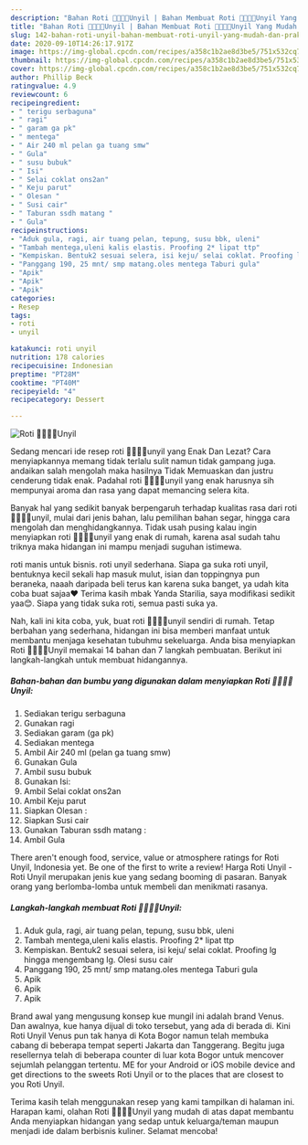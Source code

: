 ```yaml
---
description: "Bahan Roti 🥖🍞🍞🥨Unyil | Bahan Membuat Roti 🥖🍞🍞🥨Unyil Yang Mudah Dan Praktis"
title: "Bahan Roti 🥖🍞🍞🥨Unyil | Bahan Membuat Roti 🥖🍞🍞🥨Unyil Yang Mudah Dan Praktis"
slug: 142-bahan-roti-unyil-bahan-membuat-roti-unyil-yang-mudah-dan-praktis
date: 2020-09-10T14:26:17.917Z
image: https://img-global.cpcdn.com/recipes/a358c1b2ae8d3be5/751x532cq70/roti-🥖🍞🍞🥨unyil-foto-resep-utama.jpg
thumbnail: https://img-global.cpcdn.com/recipes/a358c1b2ae8d3be5/751x532cq70/roti-🥖🍞🍞🥨unyil-foto-resep-utama.jpg
cover: https://img-global.cpcdn.com/recipes/a358c1b2ae8d3be5/751x532cq70/roti-🥖🍞🍞🥨unyil-foto-resep-utama.jpg
author: Phillip Beck
ratingvalue: 4.9
reviewcount: 6
recipeingredient:
- " terigu serbaguna"
- " ragi"
- " garam ga pk"
- " mentega"
- " Air 240 ml pelan ga tuang smw"
- " Gula"
- " susu bubuk"
- " Isi"
- " Selai coklat ons2an"
- " Keju parut"
- " Olesan "
- " Susi cair"
- " Taburan ssdh matang "
- " Gula"
recipeinstructions:
- "Aduk gula, ragi, air tuang pelan, tepung, susu bbk, uleni"
- "Tambah mentega,uleni kalis elastis. Proofing 2* lipat ttp"
- "Kempiskan. Bentuk2 sesuai selera, isi keju/ selai coklat. Proofing lg hingga mengembang lg. Olesi susu cair"
- "Panggang 190, 25 mnt/ smp matang.oles mentega Taburi gula"
- "Apik"
- "Apik"
- "Apik"
categories:
- Resep
tags:
- roti
- unyil

katakunci: roti unyil 
nutrition: 178 calories
recipecuisine: Indonesian
preptime: "PT28M"
cooktime: "PT40M"
recipeyield: "4"
recipecategory: Dessert

---
```



![Roti 🥖🍞🍞🥨Unyil](https://img-global.cpcdn.com/recipes/a358c1b2ae8d3be5/751x532cq70/roti-🥖🍞🍞🥨unyil-foto-resep-utama.jpg)

Sedang mencari ide resep roti 🥖🍞🍞🥨unyil yang Enak Dan Lezat? Cara menyiapkannya memang tidak terlalu sulit namun tidak gampang juga. andaikan salah mengolah maka hasilnya Tidak Memuaskan dan justru cenderung tidak enak. Padahal roti 🥖🍞🍞🥨unyil yang enak harusnya sih mempunyai aroma dan rasa yang dapat memancing selera kita.

Banyak hal yang sedikit banyak berpengaruh terhadap kualitas rasa dari roti 🥖🍞🍞🥨unyil, mulai dari jenis bahan, lalu pemilihan bahan segar, hingga cara mengolah dan menghidangkannya. Tidak usah pusing kalau ingin menyiapkan roti 🥖🍞🍞🥨unyil yang enak di rumah, karena asal sudah tahu triknya maka hidangan ini mampu menjadi suguhan istimewa.

roti manis untuk bisnis. roti unyil sederhana. Siapa ga suka roti unyil, bentuknya kecil sekali hap masuk mulut, isian dan toppingnya pun beraneka, naaah daripada beli terus kan karena suka banget, ya udah kita coba buat sajaa❤️ Terima kasih mbak Yanda Starilia, saya modifikasi sedikit yaa😊. Siapa yang tidak suka roti, semua pasti suka ya.


Nah, kali ini kita coba, yuk, buat roti 🥖🍞🍞🥨unyil sendiri di rumah. Tetap berbahan yang sederhana, hidangan ini bisa memberi manfaat untuk membantu menjaga kesehatan tubuhmu sekeluarga. Anda bisa menyiapkan Roti 🥖🍞🍞🥨Unyil memakai 14 bahan dan 7 langkah pembuatan. Berikut ini langkah-langkah untuk membuat hidangannya.

<!--inarticleads1-->

##### Bahan-bahan dan bumbu yang digunakan dalam menyiapkan Roti 🥖🍞🍞🥨Unyil:

1. Sediakan  terigu serbaguna
1. Gunakan  ragi
1. Sediakan  garam (ga pk)
1. Sediakan  mentega
1. Ambil  Air 240 ml (pelan ga tuang smw)
1. Gunakan  Gula
1. Ambil  susu bubuk
1. Gunakan  Isi:
1. Ambil  Selai coklat ons2an
1. Ambil  Keju parut
1. Siapkan  Olesan :
1. Siapkan  Susi cair
1. Gunakan  Taburan ssdh matang :
1. Ambil  Gula


There aren&#39;t enough food, service, value or atmosphere ratings for Roti Unyil, Indonesia yet. Be one of the first to write a review! Harga Roti Unyil - Roti Unyil merupakan jenis kue yang sedang booming di pasaran. Banyak orang yang berlomba-lomba untuk membeli dan menikmati rasanya. 

<!--inarticleads2-->

##### Langkah-langkah membuat Roti 🥖🍞🍞🥨Unyil:

1. Aduk gula, ragi, air tuang pelan, tepung, susu bbk, uleni
1. Tambah mentega,uleni kalis elastis. Proofing 2* lipat ttp
1. Kempiskan. Bentuk2 sesuai selera, isi keju/ selai coklat. Proofing lg hingga mengembang lg. Olesi susu cair
1. Panggang 190, 25 mnt/ smp matang.oles mentega Taburi gula
1. Apik
1. Apik
1. Apik


Brand awal yang mengusung konsep kue mungil ini adalah brand Venus. Dan awalnya, kue hanya dijual di toko tersebut, yang ada di berada di. Kini Roti Unyil Venus pun tak hanya di Kota Bogor namun telah membuka cabang di beberapa tempat seperti Jakarta dan Tanggerang. Begitu juga resellernya telah di beberapa counter di luar kota Bogor untuk mencover sejumlah pelanggan tertentu. ME for your Android or iOS mobile device and get directions to the sweets Roti Unyil or to the places that are closest to you Roti Unyil. 

Terima kasih telah menggunakan resep yang kami tampilkan di halaman ini. Harapan kami, olahan Roti 🥖🍞🍞🥨Unyil yang mudah di atas dapat membantu Anda menyiapkan hidangan yang sedap untuk keluarga/teman maupun menjadi ide dalam berbisnis kuliner. Selamat mencoba!

